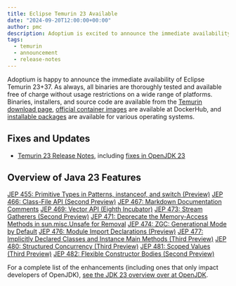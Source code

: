 ```yaml
---
title: Eclipse Temurin 23 Available
date: "2024-09-20T12:00:00+00:00"
author: pmc
description: Adoptium is excited to announce the immediate availability of Eclipse Temurin 23.
tags:
  - temurin
  - announcement
  - release-notes
---
```


Adoptium is happy to announce the immediate availability of Eclipse Temurin 23+37. As always, all binaries are thoroughly tested and available free of charge without usage restrictions on a wide range of platforms. Binaries, installers, and source code are available from the [Temurin download page](https://adoptium.net/temurin/releases), [official container images](https://hub.docker.com/_/eclipse-temurin) are available at DockerHub, and [installable packages](https://adoptium.net/installation/) are available for various operating systems.

## Fixes and Updates

* [Temurin 23 Release Notes](https://adoptium.net/temurin/release-notes/?version=jdk-23+37), including [fixes in OpenJDK 23](https://bugs.openjdk.org/issues/?jql=project+%3D+JDK+AND+fixVersion+%3D+23)

## Overview of Java 23 Features

[JEP 455: Primitive Types in Patterns, instanceof, and switch (Preview)](https://openjdk.org/jeps/455)
[JEP 466: Class-File API (Second Preview)](https://openjdk.org/jeps/466)
[JEP 467: Markdown Documentation Comments](https://openjdk.org/jeps/467)
[JEP 469: Vector API (Eighth Incubator)](https://openjdk.org/jeps/469)
[JEP 473: Stream Gatherers (Second Preview)](https://openjdk.org/jeps/473)
[JEP 471: Deprecate the Memory-Access Methods in sun.misc.Unsafe for Removal](https://openjdk.org/jeps/471)
[JEP 474: ZGC: Generational Mode by Default](https://openjdk.org/jeps/474)
[JEP 476: Module Import Declarations (Preview)](https://openjdk.org/jeps/476)
[JEP 477: Implicitly Declared Classes and Instance Main Methods (Third Preview)](https://openjdk.org/jeps/477)
[JEP 480: Structured Concurrency (Third Preview)](https://openjdk.org/jeps/480)
[JEP 481: Scoped Values (Third Preview)](https://openjdk.org/jeps/481)
[JEP 482: Flexible Constructor Bodies (Second Preview)](https://openjdk.org/jeps/482)

For a complete list of the enhancements (including ones that only impact developers of OpenJDK), [see the JDK 23 overview over at OpenJDK](https://openjdk.org/projects/jdk/23/).

